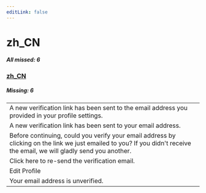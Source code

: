```yaml
---
editLink: false
---
```


# zh_CN

##### All missed: 6


### [zh_CN](https://github.com/Laravel-Lang/lang/blob/main/locales/zh_CN/zh_CN.json)

##### Missing: 6

<table >
<tr><td align="left" >
A new verification link has been sent to the email address you provided in your profile settings.
</td>
</tr>
<tr><td align="left" >
A new verification link has been sent to your email address.
</td>
</tr>
<tr><td align="left" >
Before continuing, could you verify your email address by clicking on the link we just emailed to you? If you didn't receive the email, we will gladly send you another.
</td>
</tr>
<tr><td align="left" >
Click here to re-send the verification email.
</td>
</tr>
<tr><td align="left" >
Edit Profile
</td>
</tr>
<tr><td align="left" >
Your email address is unverified.
</td>
</tr>

</table>


